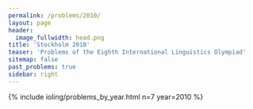 ```yaml
---
permalink: /problems/2010/
layout: page
header:
  image_fullwidth: head.png
title: 'Stockholm 2010'
teaser: 'Problems of the Eighth International Linguistics Olympiad'
sitemap: false
past_problems: true
sidebar: right
---
```


{% include ioling/problems_by_year.html n=7 year=2010 %}